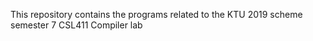This repository contains the programs related to the KTU 2019 scheme semester 7 CSL411 Compiler lab 
